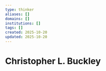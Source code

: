```yaml
---
type: thinker
aliases: []
domains: []
institutions: []
tags: []
created: 2025-10-20
updated: 2025-10-20
---
```


# Christopher L. Buckley



